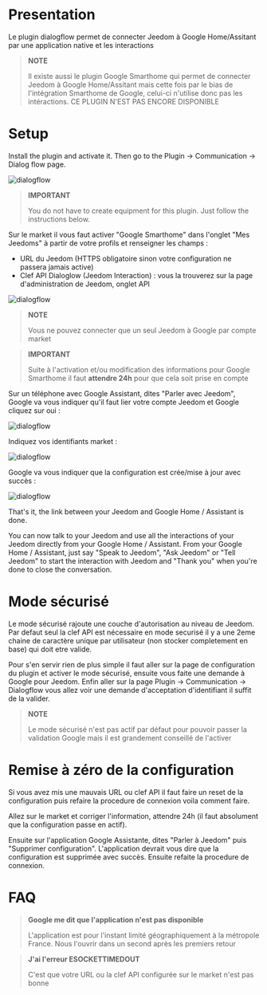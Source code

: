 # Presentation

Le plugin dialogflow permet de connecter Jeedom à Google Home/Assitant par une application native et les interactions

> **NOTE**
>
> Il existe aussi le plugin Google Smarthome qui permet de connecter Jeedom à Google Home/Assitant mais cette fois par le bias de l'intégration Smarthome de Google, celui-ci n'utilise donc pas les intéractions. CE PLUGIN N'EST PAS ENCORE DISPONIBLE

# Setup

Install the plugin and activate it. Then go to the Plugin -> Communication -> Dialog flow page.

![dialogflow](../images/dialogflow1.png)

> **IMPORTANT** 
> 
> You do not have to create equipment for this plugin. Just follow the instructions below.

Sur le market il vous faut activer "Google Smarthome" dans l'onglet "Mes Jeedoms" à partir de votre profils et renseigner les champs : 

- URL du Jeedom (HTTPS obligatoire sinon votre configuration ne passera jamais active)
- Clef API Dialoglow (Jeedom Interaction) : vous la trouverez sur la page d'administration de Jeedom, onglet API

![dialogflow](../images/dialogflow7.png)

> **NOTE**
>
> Vous ne pouvez connecter que un seul Jeedom à Google par compte market

> **IMPORTANT**
>
> Suite à l'activation et/ou modification des informations pour Google Smarthome il faut **attendre 24h** pour que cela soit prise en compte

Sur un téléphone avec Google Assistant, dites "Parler avec Jeedom", Google va vous indiquer qu'il faut lier votre compte Jeedom et Google cliquez sur oui : 

![dialogflow](../images/dialogflow2.png)

Indiquez vos identifiants market : 

![dialogflow](../images/dialogflow3.png)

Google va vous indiquer que la configuration est crée/mise à jour avec succès : 

![dialogflow](../images/dialogflow4.png)

That's it, the link between your Jeedom and Google Home / Assistant is done.

You can now talk to your Jeedom and use all the interactions of your Jeedom directly from your Google Home / Assistant.
From your Google Home / Assistant, just say "Speak to Jeedom", "Ask Jeedom" or "Tell Jeedom" to start the interaction with Jeedom and "Thank you" when you're done to close the conversation.

# Mode sécurisé

Le mode sécurisé rajoute une couche d'autorisation au niveau de Jeedom. Par defaut seul la clef API est nécessaire en mode securisé il y a une 2eme chaine de caractère unique par utilisateur (non stocker completement en base) qui doit etre valide.

Pour s'en servir rien de plus simple il faut aller sur la page de configuration du plugin et activer le mode sécurisé, ensuite vous faite une demande à Google pour Jeedom. Enfin aller sur la page Plugin -> Communication -> Dialogflow vous allez voir une demande d'acceptation d'identifiant il suffit de la valider.

> **NOTE**
>
> Le mode sécurisé n'est pas actif par défaut pour pouvoir passer la validation Google mais il est grandement conseillé de l'activer

# Remise à zéro de la configuration

Si vous avez mis une mauvais URL ou clef API il faut faire un reset de la configuration puis refaire la procedure de connexion voila comment faire.

Allez sur le market et corriger l'information, attendre 24h (il faut absolument que la configuration passe en actif).

Ensuite sur l'application Google Assistante, dites "Parler à Jeedom" puis "Supprimer configuration". L'application devrait vous dire que la configuration est supprimée avec succès. Ensuite refaite la procedure de connexion.

# FAQ

>**Google me dit que l'application n'est pas disponible**
>
>L'application est pour l'instant limité géographiquement à la métropole France. Nous l'ouvrir dans un second après les premiers retour

>**J'ai l'erreur ESOCKETTIMEDOUT**
>
>C'est que votre URL ou la clef API configurée sur le market n'est pas bonne
